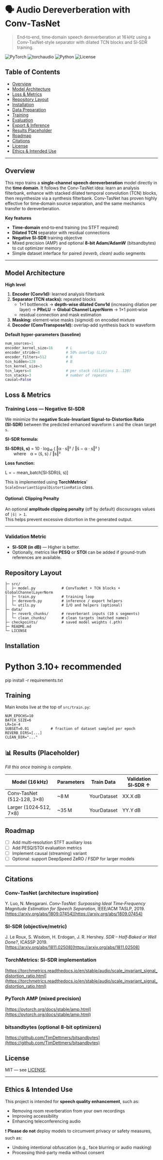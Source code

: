 # 🗣️ Audio Dereverberation with Conv‑TasNet

> End‑to‑end, time‑domain speech dereverberation at 16 kHz using a Conv‑TasNet‑style separator with dilated TCN blocks and SI‑SDR training.

![PyTorch](https://img.shields.io/badge/PyTorch-2.x-red)
![torchaudio](https://img.shields.io/badge/torchaudio-2.x-orange)
![Python](https://img.shields.io/badge/Python-3.10%2B-blue)
![License](https://img.shields.io/badge/License-MIT-green)

## Table of Contents
- [Overview](#overview)
- [Model Architecture](#model-architecture)
- [Loss & Metrics](#loss--metrics)
- [Repository Layout](#repository-layout)
- [Installation](#installation)
- [Data Preparation](#data-preparation)
- [Training](#training)
- [Evaluation](#evaluation)
- [Export & Inference](#export--inference)
- [Results Placeholder](#results)
- [Roadmap](#roadmap)
- [Citations](#citations)
- [License](#license)
- [Ethics & Intended Use](#ethics--intended-use)

---

## Overview

This repo trains a **single‑channel speech dereverberation** model directly in the **time domain**. It follows the Conv‑TasNet idea: learn an analysis filterbank, enhance with stacked dilated temporal convolution (TCN) blocks, then resynthesize via a synthesis filterbank. Conv‑TasNet has proven highly effective for time‑domain source separation, and the same mechanics transfer to dereverberation.

**Key features**
- **Time‑domain** end‑to‑end training (no STFT required)
- **Dilated TCN** separator with residual connections
- **Negative SI‑SDR** training objective
- Mixed precision (AMP) and optional **8‑bit Adam/AdamW** (bitsandbytes) to cut optimizer memory
- Simple dataset interface for paired *(reverb, clean)* audio segments

---

## Model Architecture

**High level**
1. **Encoder (Conv1d):** learned analysis filterbank  
2. **Separator (TCN stacks):** repeated blocks  
   - 1×1 bottleneck → **depth‑wise dilated Conv1d** (increasing dilation per layer) → **PReLU** → **Global Channel LayerNorm** → 1×1 point‑wise  
   - residual connection and mask estimation
3. **Masking:** element‑wise masks (sigmoid) on encoded mixture
4. **Decoder (ConvTranspose1d):** overlap‑add synthesis back to waveform

**Default hyper‑parameters (baseline)**
```python
num_sources=1
encoder_kernel_size=16      # L
encoder_stride=8            # 50% overlap (L/2)
encoder_filters=512         # N
tcn_hidden=128              # B
tcn_kernel_size=3
tcn_layers=8                # per stack (dilations 1..128)
tcn_stacks=3                # number of repeats
causal=False
```

## Loss & Metrics

### Training Loss — Negative SI‑SDR

We minimize the **negative Scale-Invariant Signal-to-Distortion Ratio (SI‑SDR)** between the predicted enhanced waveform `ŝ` and the clean target `s`.

**SI-SDR formula:**

**SI‑SDR(ŝ, s)** = 10 · log₁₀ ( ‖α · s‖² / ‖ŝ − α · s‖² )  
  where α = ⟨ŝ, s⟩ / ‖s‖²


**Loss function:**

L = − mean_batch[SI‑SDR(ŝ, s)]


This is implemented using **TorchMetrics**’ `ScaleInvariantSignalDistortionRatio` class.

#### Optional: Clipping Penalty

An optional **amplitude clipping penalty** (off by default) discourages values of `|ŝ| > 1`.  
This helps prevent excessive distortion in the generated output.

---

### Validation Metric

- **SI‑SDR (in dB)** — Higher is better.
- Optionally, metrics like **PESQ** or **STOI** can be added if ground-truth references are available.


## Repository Layout

```
├─ src/
│  ├─ model.py            # ConvTasNet + TCN blocks + GlobalChannelLayerNorm
│  ├─ train.py            # training loop
│  ├─ dereverb.py         # inference / export helpers
│  └─ utils.py            # I/O and helpers (optional)
├─ data/
│  ├─ reverb_chunks/      # reverberant inputs (10 s segments)
│  └─ clean_chunks/       # clean targets (matched names)
├─ checkpoints/           # saved model weights (.pth)
├─ README.md
└─ LICENSE
```
## Installation

# Python 3.10+ recommended
pip install -r requirements.txt

## Training

Main knobs live at the top of `src/train.py`:

```
NUM_EPOCHS=10
BATCH_SIZE=6
LR=1e-4
SUBSET=0.01          # fraction of dataset sampled per epoch
REVERB_DIRS=[...]
CLEAN_DIR="..."
```
## 📊 Results (Placeholder)

*Fill this once training is complete.*

| Model (16 kHz)                | Parameters | Train Data   | Validation SI‑SDR ↑ |
|------------------------------|------------|--------------|----------------------|
| Conv‑TasNet (512‑128, 3×8)   | ~8 M       | YourDataset  | XX.X dB              |
| Larger (1024‑512, 7×8)       | ~35 M      | YourDataset  | YY.Y dB              |


## Roadmap

- [ ] Add multi‑resolution STFT auxiliary loss
- [ ] Add PESQ/STOI evaluation metrics
- [ ] Implement causal (streaming) variant
- [ ] Optional: support DeepSpeed ZeRO / FSDP for larger models

---

## Citations

### Conv‑TasNet (architecture inspiration)  
Y. Luo, N. Mesgarani. *Conv‑TasNet: Surpassing Ideal Time‑Frequency Magnitude Estimation for Speech Separation*, IEEE/ACM TASLP, 2019.  
[https://arxiv.org/abs/1809.07454](https://arxiv.org/abs/1809.07454)

### SI‑SDR (objective/metric)  
J. Le Roux, S. Wisdom, H. Erdogan, J. R. Hershey. *SDR – Half‑Baked or Well Done?*, ICASSP 2019.  
[https://arxiv.org/abs/1811.02508](https://arxiv.org/abs/1811.02508)

### TorchMetrics: SI‑SDR implementation  
[https://torchmetrics.readthedocs.io/en/stable/audio/scale_invariant_signal_distortion_ratio.html](https://torchmetrics.readthedocs.io/en/stable/audio/scale_invariant_signal_distortion_ratio.html)

### PyTorch AMP (mixed precision)  
[https://pytorch.org/docs/stable/amp.html](https://pytorch.org/docs/stable/amp.html)

### bitsandbytes (optional 8‑bit optimizers)  
[https://github.com/TimDettmers/bitsandbytes](https://github.com/TimDettmers/bitsandbytes)

## License

MIT — see [LICENSE](./LICENSE).

---

## Ethics & Intended Use

This project is intended for **speech quality enhancement**, such as:

- Removing room reverberation from your own recordings
- Improving accessibility
- Enhancing teleconferencing audio

❗ **Please do not** deploy models to circumvent privacy or safety measures, such as:

- Undoing intentional obfuscation (e.g., face blurring or audio masking)
- Processing third-party media without consent










